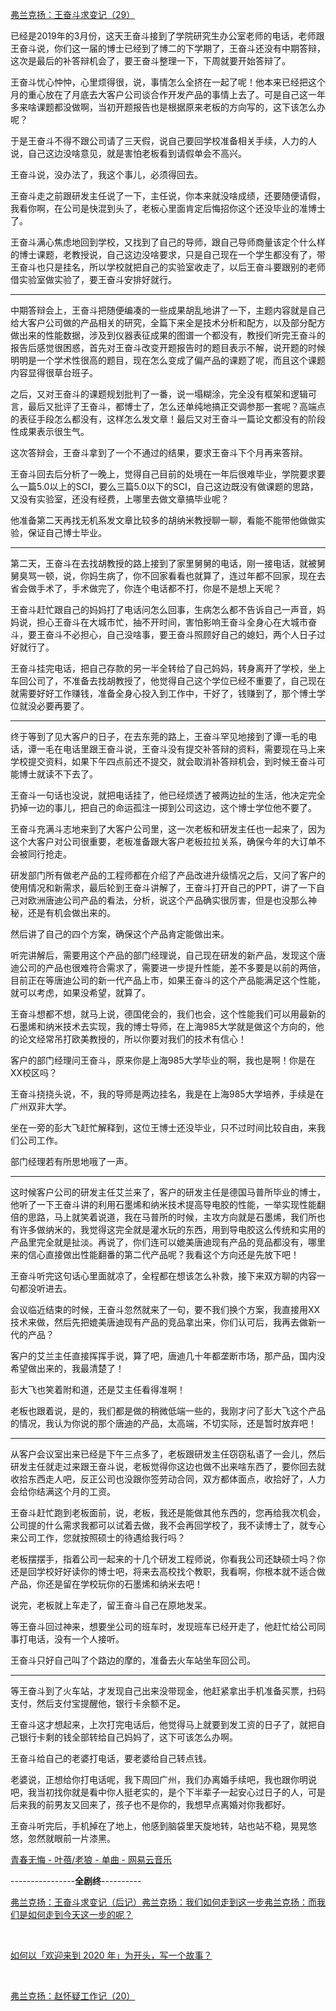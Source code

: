 <p></p><a data-draft-node="block" data-draft-type="link-card" href="https://zhuanlan.zhihu.com/p/62340467" data-image="https://picx.zhimg.com/v2-8408e735933ceeaec4e10231e21ac5bb_qhd.jpg?source=d16d100b" data-image-width="763" data-image-height="327" class="internal">弗兰克扬：王奋斗求变记（29）</a><p data-pid="9RDgXU2U">已经是2019年的3月份，这天王奋斗接到了学院研究生办公室老师的电话，老师跟王奋斗说，你们这一届的博士已经到了博二的下学期了，王奋斗还没有中期答辩，这次是最后的补答辩机会了，要王奋斗整理一下，下周就要开始答辩了。</p><p data-pid="B-IV3xyO">王奋斗忧心忡忡，心里烦得很，说，事情怎么全挤在一起了呢！他本来已经把这个月的重心放在了月底去大客户公司谈合作开发产品的事情上去了。可是自己这一年多来啥课题都没做啊，当初开题报告也是根据原来老板的方向写的，这下该怎么办呢？</p><p data-pid="DvFC6cEe">于是王奋斗不得不跟公司请了三天假，说自己要回学校准备相关手续，人力的人说，自己这边没啥意见，就是害怕老板看到请假单会不高兴。</p><p data-pid="TuXGX-gE">王奋斗说，没办法了，我这个事儿，必须得回去。</p><p data-pid="0u1Mus8X">王奋斗走之前跟研发主任说了一下，主任说，你本来就没啥成绩，还要随便请假，我看你啊，在公司是快混到头了，老板心里面肯定后悔招你这个还没毕业的准博士了。</p><p data-pid="iVCuJ0ds">王奋斗满心焦虑地回到学校，又找到了自己的导师，跟自己导师商量该定个什么样的博士课题，老教授说，自己这边没啥要求，只是自己现在一个学生都没有了，带王奋斗也只是挂名，所以学校就把自己的实验室收走了，以后王奋斗要跟别的老师借实验室做实验了，要王奋斗安排好就行。</p><hr><p data-pid="O51lU0QV">中期答辩会上，王奋斗把随便编凑的一些成果胡乱地讲了一下，主题内容就是自己给大客户公司做的产品相关的研究，全篇下来全是技术分析和配方，以及部分配方做出来的性能数据，涉及到仪器表征成果的图谱一个都没有，教授们听完王奋斗的报告后感觉很困惑，首先对王奋斗改变开题报告时的题目表示不解，说开题的时候明明是一个学术性很高的题目，现在怎么变成了偏产品的课题了呢，而且这个课题内容显得很草台班子。</p><p data-pid="ZSMfdy_4">之后，又对王奋斗的课题规划批判了一番，说一塌糊涂，完全没有框架和逻辑可言，最后又批评了王奋斗，都博士了，怎么还单纯地搞正交调参那一套呢？高端点的表征手段怎么都没有，这样怎么发文章！最后又对王奋斗一篇论文都没有的阶段性成果表示很生气。</p><p data-pid="uFM3Funo">这次答辩会，王奋斗拿到了一个不通过的结果，要求王奋斗下个月再来答辩。</p><p data-pid="VzzQdXaX">王奋斗回去后分析了一晚上，觉得自己目前的处境在一年后很难毕业，学院要求要么一篇5.0以上的SCI，要么三篇5.0以下的SCI，自己这边既没有做课题的思路，又没有实验室，还没有经费，上哪里去做文章搞毕业呢？</p><p data-pid="UZzozDHw">他准备第二天再找无机系发文章比较多的胡纳米教授聊一聊，看能不能带他做做实验，保证自己博士毕业。</p><hr><p data-pid="ThB3owS-">第二天，王奋斗在去找胡教授的路上接到了家里舅舅的电话，刚一接电话，就被舅舅臭骂一顿，说，你妈生病了，你不回家看看也就算了，连过年都不回家，现在去省会做手术了，手术做完了，你连个电话都不打，你是不是想上天呢？</p><p data-pid="1g3qJZIa">王奋斗赶忙跟自己的妈妈打了电话问怎么回事，生病怎么都不告诉自己一声音，妈妈说，担心王奋斗在大城市忙，抽不开时间，害怕影响王奋斗全身心在大城市奋斗，要王奋斗不必担心，自己没啥事，要王奋斗照顾好自己的媳妇，两个人日子过好就行了。</p><p data-pid="yNOTmDfa">王奋斗挂完电话，把自己存款的另一半全转给了自己妈妈，转身离开了学校，坐上车回公司了，不准备去找胡教授了，他觉得自己这个学位已经不重要了，自己现在就需要好好工作赚钱，准备全身心投入到工作中，干好了，钱赚到了，那个博士学位就没必要再要了。</p><hr><p data-pid="WB15cXhe">终于等到了见大客户的日子，在去东莞的路上，王奋斗罕见地接到了谭一毛的电话，谭一毛在电话里跟王奋斗说，王奋斗没有提交补答辩的资料，需要现在马上来学校提交资料，如果下午四点前还不提交，就会取消补答辩机会，到时候王奋斗可能博士就读不下去了。</p><p data-pid="TkPbF7G2">王奋斗一句话也没说，就把电话挂了，他已经烦透了被两边扯的生活，他决定完全扔掉一边的事儿，把自己的命运孤注一掷到公司这边，这个博士学位他不要了。</p><p data-pid="P34vnehF">王奋斗充满斗志地来到了大客户公司里，这一次老板和研发主任也一起来了，因为这个大客户对公司很重要，老板准备跟大客户老板拉拉关系，确保今年的大订单不会被同行抢走。</p><p data-pid="8lWO8pyq">研发部门所有做老产品的工程师都在介绍了产品改进升级情况之后，又问了客户的使用情况和新需求，最后轮到王奋斗讲解了，王奋斗打开自己的PPT，讲了一下自己对欧洲唐迪公司产品的看法，分析，说这个产品确实很厉害，但是也没那么神秘，还是有机会做出来的。</p><p data-pid="PAbHN-4b">然后讲了自己的四个方案，确保这个产品肯定能做出来。</p><p data-pid="0LDvGBUc">听完讲解后，需要用这个产品的部门经理说，自己现在研发的新产品，发现这个唐迪公司的产品也很难符合需求了，需要进一步提升性能，差不多要是以前的两倍，目前正在等唐迪公司的新一代产品上市，如果王奋斗的这个产品能满足这个性能，就可以考虑，如果没希望，就算了。</p><p data-pid="ytaJ-B4-">王奋斗想都不想，就马上说，德国佬会的，我们也会，这个性能我们可以用最新的石墨烯和纳米技术去实现，我的博士导师，在上海985大学就是做这个方向的，他的论文经常吊打欧美教授的，所以你要对我们的技术有信心！</p><p data-pid="0iYLmlNP">客户的部门经理问王奋斗，原来你是上海985大学毕业的啊，我也是啊！你是在XX校区吗？</p><p data-pid="G8v3YyAm">王奋斗挠挠头说，不，我的导师是两边挂名，我是在上海985大学培养，手续是在广州双非大学。</p><p data-pid="MS9eLk-l">坐在一旁的彭大飞赶忙解释到，这位王博士还没毕业，只不过时间比较自由，来我们公司工作。</p><p data-pid="jcSAB8z2">部门经理若有所思地哦了一声。</p><hr><p data-pid="iZYP29Pz">这时候客户公司的研发主任艾兰来了，客户的研发主任是德国马普所毕业的博士，他听了一下王奋斗讲的利用石墨烯和纳米技术提高导电胶的性能，一举实现性能翻倍的思路，马上就笑着说道，我在马普所的时候，主攻方向就是石墨烯，我们所也有许多做纳米的，我觉得这完全就是灌水玩的东西，用到导电胶这么传统和实用的产品里完全就是扯淡。再说了，你们连可以媲美唐迪现有产品的竞品都没有，哪里来的信心直接做出性能翻番的第二代产品呢？我看这个方向还是先放下吧！</p><p data-pid="va24JeZk">王奋斗听完这句话心里面就凉了，全程都在想该怎么补救，接下来双方聊的内容一句都没听进去。</p><p data-pid="5scS_UiT">会议临近结束的时候，王奋斗忽然就来了一句，要不我们换个方案，我直接用XX技术来做，然后先把媲美唐迪现有产品的竞品拿出来，你们认可后，我再去做新一代的产品？</p><p data-pid="1ZNj8GZ3">客户的艾兰主任直接挥挥手说，算了吧，唐迪几十年都垄断市场，那产品，国内没希望做出来的，我最清楚了！</p><p data-pid="8Inn54kt">彭大飞也笑着附和道，还是艾主任看得准啊！</p><p data-pid="GojU823C">老板也跟着说，是的，我们都是做的稍微低端一些的，我刚才问了彭大飞这个产品的情况，我认为你说的那个唐迪的产品，太高端，不切实际，还是暂时放弃吧！</p><hr><p data-pid="j2GahrRd">从客户会议室出来已经是下午三点多了，老板跟研发主任窃窃私语了一会儿，然后研发主任就走过来跟王奋斗说，老板觉得你这边也做不出来啥东西了，要你回去就收拾东西走人吧，反正公司也没跟你签劳动合同，双方都体面点，收拾好了，人力会给你结满这个月的工资。</p><p data-pid="6JOvaoEz">王奋斗赶忙跑到老板面前，说，老板，我还是能做其他东西的，您再给我次机会，公司提的什么需求我都可以试着去做，我不会再回学校了，我不读博士了，就专心来公司工作，您就按照硕士的待遇给我行吗？</p><p data-pid="9MVlPu66">老板摆摆手，指着公司一起来的十几个研发工程师说，你看我公司还缺硕士吗？你还是回学校好好读你的博士吧，将来去高校找个教职，我看啊，你根本就不适合做产品，你还是留在学校玩你的石墨烯和纳米去吧！</p><p data-pid="S-uEFDXC">说完，老板就上车走了，留王奋斗自己在原地发呆。</p><p data-pid="rzahnof_">等王奋斗回过神来，想要坐公司的班车时，发现班车已经开走了，他赶忙给公司同事打电话，没有一个人接听。</p><p data-pid="Z2Tt1KiZ">王奋斗只好自己叫了个路边的摩的，准备去火车站坐车回公司。</p><hr><p data-pid="o_j_C04s">等王奋斗到了火车站，才发现自己出来没带现金，他赶紧拿出手机准备买票，扫码支付，然后支付宝提醒他，银行卡余额不足。</p><p data-pid="L7jNdwBh">王奋斗这才想起来，上次打完电话后，他觉得马上就要到发工资的日子了，就把自己银行卡剩的钱全部转给自己妈妈了，这下可该怎么办啊。</p><p data-pid="8WwogreJ">王奋斗给自己的老婆打电话，要老婆给自己转点钱。</p><p data-pid="BwMM2wSG">老婆说，正想给你打电话呢，我下周回广州，我们办离婚手续吧，我也跟你明说吧，我当初找你就是看中你人挺老实的，是个下半辈子一起安心过日子的人，可是后来我的前男友又回来了，孩子也不是你的，我想早点离婚对你我都好。</p><p data-pid="YhuSjrcE">王奋斗听完后，手机掉在了地上，他感到脑袋里天旋地转，站也站不稳，晃晃悠悠，忽然就眼前一片漆黑。</p><a data-draft-node="block" data-draft-type="link-card" href="http://link.zhihu.com/?target=https%3A//music.163.com/%23/song%3Fid%3D85567" data-image="https://pic1.zhimg.com/v2-56bab3e95c39e88e4d7738b99f5a1300_l.jpg?source=d16d100b" data-image-width="360" data-image-height="360" class=" wrap external" target="_blank" rel="nofollow noreferrer">青春无悔 - 叶蓓/老狼 - 单曲 - 网易云音乐</a><p data-pid="hV3FVH6l">----------------<b>全剧终</b>----------</p><a data-draft-node="block" data-draft-type="link-card" href="https://zhuanlan.zhihu.com/p/62351755" data-image="https://picx.zhimg.com/v2-eaae14ce19543c95c451d31270cc2373_qhd.jpg?source=d16d100b" data-image-width="825" data-image-height="279" class="internal">弗兰克扬：王奋斗求变记（后记）</a><a data-draft-node="block" data-draft-type="link-card" href="https://zhuanlan.zhihu.com/p/24751487" class="internal">弗兰克扬：我们如何走到这一步</a><a data-draft-node="block" data-draft-type="link-card" href="https://zhuanlan.zhihu.com/p/54032351" data-image="https://picx.zhimg.com/v2-db26b7b7622cd429b0bb566a17d29190_qhd.jpg?source=d16d100b" data-image-width="898" data-image-height="555" class="internal">弗兰克扬：而我们是如何走到今天这一步的呢？</a><p><br></p><a data-draft-node="block" data-draft-type="link-card" href="https://www.zhihu.com/question/363089322/answer/952572110" class="internal">如何以「欢迎来到 2020 年」为开头，写一个故事？</a><p><br></p><a data-draft-node="block" data-draft-type="link-card" href="https://zhuanlan.zhihu.com/p/89836565" data-image="https://picx.zhimg.com/v2-2de928efd5357ac6dc454c3413002fb7_720w.jpg?source=d16d100b" data-image-width="924" data-image-height="347" class="internal">弗兰克扬：赵怀疑工作记（20）</a><p></p>